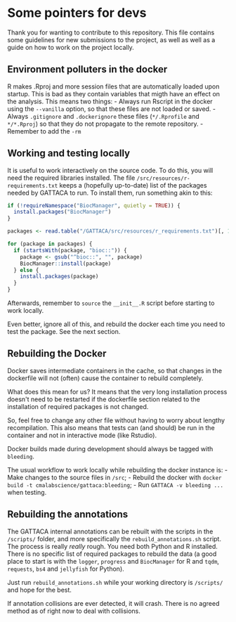 # Some pointers for devs

Thank you for wanting to contribute to this repository. This file contains some guidelines for new submissions to the project, as well as well as a guide on how to work on the project locally.

## Environment polluters in the docker
R makes .Rproj and more session files that are automatically loaded upon startup. This is bad as they contain variables that migth have an effect on the analysis. This means two things:
    - Always run Rscript in the docker using the `--vanilla` option, so that these files are not loaded or saved.
    - Always `.gitignore` and `.dockerignore` these files (`*/.Rprofile` and `*/*.Rproj`) so that they do not propagate to the remote repository.
    - Remember to add the `-rm`

## Working and testing locally
It is useful to work interactively on the source code. To do this, you will
need the required libraries installed. The file
`/src/resources/r-requirements.txt` keeps a (hopefully up-to-date) list of the packages needed by
GATTACA to run. To install them, run something akin to this:

```r
if (!requireNamespace("BiocManager", quietly = TRUE)) {
  install.packages("BiocManager")
}

packages <- read.table("/GATTACA/src/resources/r_requirements.txt")[, 1]

for (package in packages) {
  if (startsWith(package, "bioc::")) {
    package <- gsub("^bioc::", "", package)
    BiocManager::install(package)
  } else {
    install.packages(package)
  }
}
```

Afterwards, remember to `source` the `__init__.R` script before starting to work locally.

Even better, ignore all of this, and rebuild the docker each time you need to test the package. See the next section.

## Rebuilding the Docker
Docker saves intermediate containers in the cache, so that changes in the dockerfile will not (often) cause the container to rebuild completely.

What does this mean for us? It means that the very long installation process doesn't need to be restarted if the dockerfile section related to the installation of required packages is not changed.

So, feel free to change any other file without having to worry about lengthy recompilation. This also means that tests can (and should) be run in the container and not in interactive mode (like Rstudio).

Docker builds made during development should always be tagged with `bleeding`.

The usual workflow to work locally while rebuilding the docker instance is:
    - Make changes to the source files in `/src`;
    - Rebuild the docker with `docker build -t cmalabscience/gattaca:bleeding`;
    - Run `GATTACA -v bleeding ...` when testing.

## Rebuilding the annotations
The GATTACA internal annotations can be rebuilt with the scripts in the `/scripts/`
folder, and more specifically the `rebuild_annotations.sh` script. The process is
really *really* rough. You need both Python and R installed. There is no specific
list of required packages to rebuild the data (a good place to start is with the
`logger`, `progress` and `BiocManager` for R and `tqdm`, `requests`, `bs4` and
`jellyfish` for Python).

Just run `rebuild_annotations.sh` while your working directory is `/scripts/` and
hope for the best.

If annotation collisions are ever detected, it will crash. There is no agreed
method as of right now to deal with collisions.

